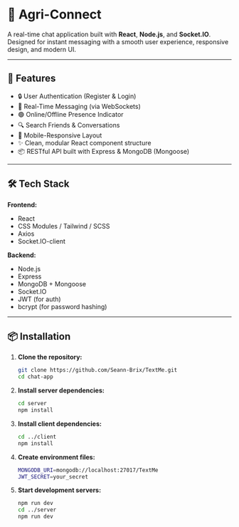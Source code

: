 # 💬 Agri-Connect

A real-time chat application built with **React**, **Node.js**, and **Socket.IO**. Designed for instant messaging with a smooth user experience, responsive design, and modern UI.

---

## 🚀 Features

- 🔒 User Authentication (Register & Login)
- 💬 Real-Time Messaging (via WebSockets)
- 🟢 Online/Offline Presence Indicator
- 🔍 Search Friends & Conversations
- 📱 Mobile-Responsive Layout
- ✨ Clean, modular React component structure
- 📦 RESTful API built with Express & MongoDB (Mongoose)

---

## 🛠️ Tech Stack

**Frontend:**
- React
- CSS Modules / Tailwind / SCSS
- Axios
- Socket.IO-client

**Backend:**
- Node.js
- Express
- MongoDB + Mongoose
- Socket.IO
- JWT (for auth)
- bcrypt (for password hashing)

---

## 📦 Installation

1. **Clone the repository:**

   ```bash
   git clone https://github.com/Seann-Brix/TextMe.git
   cd chat-app

2. **Install server dependencies:**
   ```bash
   cd server
   npm install

4. **Install client dependencies:**
   ```bash
   cd ../client
   npm install

5. **Create environment files:**
   ```bash
   MONGODB_URI=mongodb://localhost:27017/TextMe
   JWT_SECRET=your_secret

6. **Start development servers:**
   ```bash
   npm run dev
   cd ../server
   npm run dev
